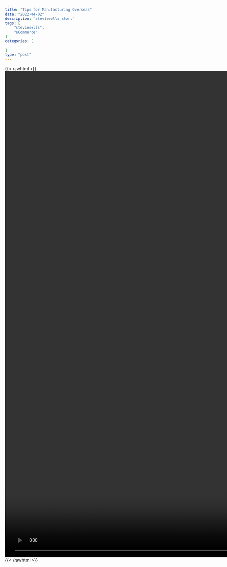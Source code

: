 ```yaml
---
title: "Tips for Manufacturing Overseas"
date: "2022-04-02"
description: "steviesells short"
tags: [
    "steviesells",
    "eCommerce"
]
categories: [
    
]
type: "post"
---
```

{{< rawhtml >}}
    <video style="height:40vh;width:auto" overflow="hidden" controls>
        <source src="https://clips.dev00ps.com/steviesells/A%20multimillionaire%20CEO%E2%80%99s%20secret%20manufacturing%20tip.mp4" type="video/mp4"> 
    </video>
{{< /rawhtml >}}